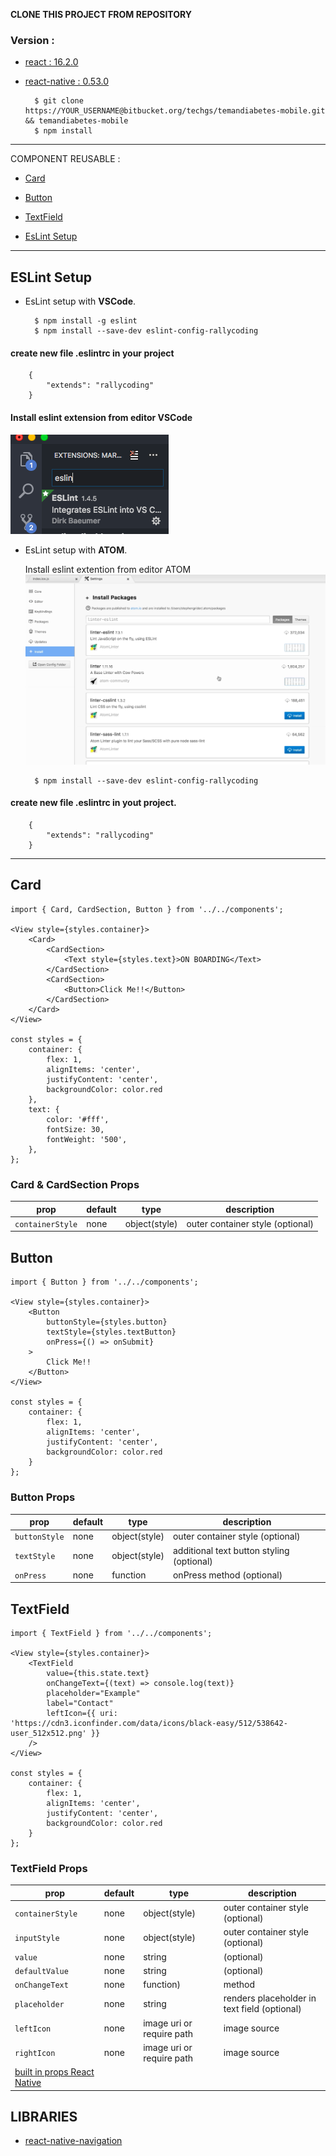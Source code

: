 **CLONE THIS PROJECT FROM REPOSITORY**

### Version :
* [react : 16.2.0 ](https://reactjs.org/)

* [react-native : 0.53.0](https://facebook.github.io/react-native/)

		$ git clone https://YOUR_USERNAME@bitbucket.org/techgs/temandiabetes-mobile.git && temandiabetes-mobile
		$ npm install

---

COMPONENT REUSABLE : 

* [Card](https://bitbucket.org/techgs/temandiabetes-mobile/overview#markdown-header-card)

* [Button](https://bitbucket.org/techgs/temandiabetes-mobile/overview#markdown-header-button)

* [TextField](https://bitbucket.org/techgs/temandiabetes-mobile/overview#markdown-header-textfield)

* [EsLint Setup](https://bitbucket.org/techgs/temandiabetes-mobile/overview#markdown-header-eslint-setup)

---

## ESLint Setup

* EsLint setup with **VSCode**.

		$ npm install -g eslint
		$ npm install --save-dev eslint-config-rallycoding

#### create new file .eslintrc in your project
    
		{
			"extends": "rallycoding"
		}

#### Install eslint extension from editor VSCode

![Scheme](./eslintVsCode.png)


* EsLint setup with **ATOM**.

    Install eslint extention from editor ATOM
![Scheme](./eslintAtom.png)

		$ npm install --save-dev eslint-config-rallycoding 
    
#### create new file .eslintrc in yout project.
    
		{
			"extends": "rallycoding"
		}

---

## Card

    import { Card, CardSection, Button } from '../../components';

    <View style={styles.container}>
		<Card>
			<CardSection>
				<Text style={styles.text}>ON BOARDING</Text>
		    </CardSection>
			<CardSection>
				<Button>Click Me!!</Button>
			</CardSection>
	    </Card>
    </View>
    
    const styles = {
		container: {
			flex: 1,
		    alignItems: 'center',
		    justifyContent: 'center',
		    backgroundColor: color.red
	    },
	    text: {
		    color: '#fff',
		    fontSize: 30,
		    fontWeight: '500',
	    },
    };

### Card & CardSection Props

|        prop     | default|     type     |         description             |
| ----------------| -------|--------------|---------------------------------|
| `containerStyle`| none   | object(style)| outer container style (optional)|


## Button

    import { Button } from '../../components';

    <View style={styles.container}>
		<Button
			buttonStyle={styles.button}
			textStyle={styles.textButton}
			onPress={() => onSubmit}
		>
			Click Me!!
		</Button>
    </View>
    
    const styles = {
		container: {
			flex: 1,
			alignItems: 'center',
			justifyContent: 'center',
			backgroundColor: color.red
	    }
    };

### Button Props

|     prop      | default|     type     |                 description              |
| --------------| -------|--------------|------------------------------------------|
| `buttonStyle` | none   | object(style)| outer container style (optional)         |
| `textStyle`   | none   | object(style)| additional text button styling (optional)|
| `onPress`     | none   | function     | onPress method (optional)                |


## TextField


    import { TextField } from '../../components';

    <View style={styles.container}>
		<TextField
			value={this.state.text}
			onChangeText={(text) => console.log(text)}
			placeholder="Example"
			label="Contact"
			leftIcon={{ uri: 'https://cdn3.iconfinder.com/data/icons/black-easy/512/538642-user_512x512.png' }}
        />
    </View>
    
    const styles = {
		container: {
			flex: 1,
		    alignItems: 'center',
		    justifyContent: 'center',
		    backgroundColor: color.red
	    }
    };

### TextField Props

|       prop       | default|          type            |                  description                |
| -----------------| -------|--------------------------|---------------------------------------------|
| `containerStyle` | none   | object(style)            | outer container style (optional)            |
| `inputStyle`     | none   | object(style)            | outer container style (optional)            |
| `value`          | none   | string                   |(optional)                                   |
| `defaultValue`   | none   | string                   |(optional)                                   |
| `onChangeText`   | none   | function)                | method                                      |
| `placeholder`    | none   | string                   | renders placeholder in text field (optional)|
| `leftIcon`       | none   | image uri or require path| image source                                |
| `rightIcon`      | none   | image uri or require path| image source                                |
| [built in props React Native](https://facebook.github.io/react-native/docs/view.html#props)


## LIBRARIES
* [react-native-navigation](https://wix.github.io/react-native-navigation/#/)